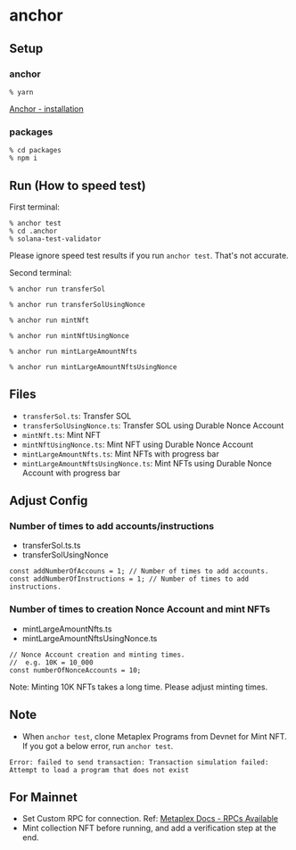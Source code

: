 # anchor

## Setup
### anchor
```
% yarn
```

[Anchor - installation](https://www.anchor-lang.com/docs/installation)

### packages
```
% cd packages
% npm i
```

## Run (How to speed test)
First terminal:
```
% anchor test
% cd .anchor
% solana-test-validator
```

Please ignore speed test results if you run `anchor test`. That's not accurate.

Second terminal:
```
% anchor run transferSol
```

```
% anchor run transferSolUsingNonce
```

```
% anchor run mintNft
```

```
% anchor run mintNftUsingNonce
```

```
% anchor run mintLargeAmountNfts
```

```
% anchor run mintLargeAmountNftsUsingNonce
```

## Files
- `transferSol.ts`: Transfer SOL
- `transferSolUsingNonce.ts`: Transfer SOL using Durable Nonce Account
- `mintNft.ts`: Mint NFT
- `mintNftUsingNonce.ts`: Mint NFT using Durable Nonce Account
- `mintLargeAmountNfts.ts`: Mint NFTs with progress bar
- `mintLargeAmountNftsUsingNonce.ts`: Mint NFTs using Durable Nonce Account with progress bar

## Adjust Config
### Number of times to add accounts/instructions
- transferSol.ts.ts
- transferSolUsingNonce

```
const addNumberOfAccouns = 1; // Number of times to add accounts.
const addNumberOfInstructions = 1; // Number of times to add instructions.
```

### Number of times to creation Nonce Account and mint NFTs
- mintLargeAmountNfts.ts
- mintLargeAmountNftsUsingNonce.ts

```
// Nonce Account creation and minting times.
//  e.g. 10K = 10_000
const numberOfNonceAccounts = 10;
```

Note: Minting 10K NFTs takes a long time. Please adjust minting times.

## Note
- When `anchor test`, clone Metaplex Programs from Devnet for Mint NFT. If you got a below error, run `anchor test`.
```
Error: failed to send transaction: Transaction simulation failed: Attempt to load a program that does not exist
```

## For Mainnet
- Set Custom RPC for connection. Ref: [Metaplex Docs - RPCs Available](https://docs.metaplex.com/resources/rpc-providers#rpcs-available)
- Mint collection NFT before running, and add a verification step at the end.